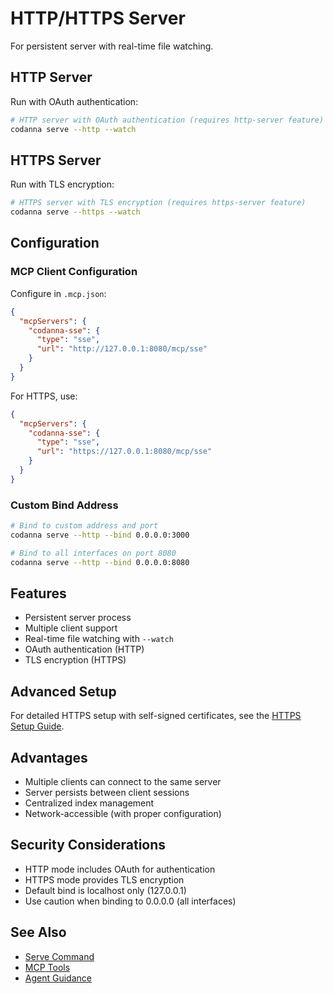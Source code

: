 # HTTP/HTTPS Server

For persistent server with real-time file watching.

## HTTP Server

Run with OAuth authentication:

```bash
# HTTP server with OAuth authentication (requires http-server feature)
codanna serve --http --watch
```

## HTTPS Server

Run with TLS encryption:

```bash
# HTTPS server with TLS encryption (requires https-server feature)
codanna serve --https --watch
```

## Configuration

### MCP Client Configuration

Configure in `.mcp.json`:
```json
{
  "mcpServers": {
    "codanna-sse": {
      "type": "sse",
      "url": "http://127.0.0.1:8080/mcp/sse"
    }
  }
}
```

For HTTPS, use:
```json
{
  "mcpServers": {
    "codanna-sse": {
      "type": "sse",
      "url": "https://127.0.0.1:8080/mcp/sse"
    }
  }
}
```

### Custom Bind Address

```bash
# Bind to custom address and port
codanna serve --http --bind 0.0.0.0:3000

# Bind to all interfaces on port 8080
codanna serve --http --bind 0.0.0.0:8080
```

## Features

- Persistent server process
- Multiple client support
- Real-time file watching with `--watch`
- OAuth authentication (HTTP)
- TLS encryption (HTTPS)

## Advanced Setup

For detailed HTTPS setup with self-signed certificates, see the [HTTPS Setup Guide](https-setup.md).

## Advantages

- Multiple clients can connect to the same server
- Server persists between client sessions
- Centralized index management
- Network-accessible (with proper configuration)

## Security Considerations

- HTTP mode includes OAuth for authentication
- HTTPS mode provides TLS encryption
- Default bind is localhost only (127.0.0.1)
- Use caution when binding to 0.0.0.0 (all interfaces)

## See Also

- [Serve Command](../user-guide/cli-reference.md#codanna-serve)
- [MCP Tools](../user-guide/mcp-tools.md)
- [Agent Guidance](agent-guidance.md)